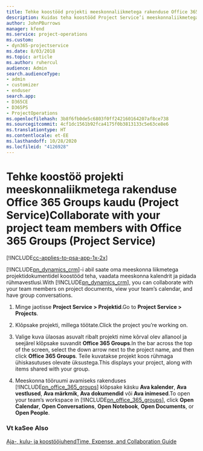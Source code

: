 ```yaml
---
title: Tehke koostööd projekti meeskonnaliikmetega rakenduse Office 365 Groups kaudu
description: Kuidas teha koostööd Project Service’i meeskonnaliikmetega rakenduse Office 365 Groups kaudu
author: JohnPBurrows
manager: kfend
ms.service: project-operations
ms.custom:
- dyn365-projectservice
ms.date: 8/03/2018
ms.topic: article
ms.author: ruhercul
audience: Admin
search.audienceType:
- admin
- customizer
- enduser
search.app:
- D365CE
- D365PS
- ProjectOperations
ms.openlocfilehash: 3b8f6fb0de5c6803f0ff242160164207af8ce738
ms.sourcegitcommit: 4cf1dc1561b92fca4175f0b3813133c5e63ce8e6
ms.translationtype: HT
ms.contentlocale: et-EE
ms.lasthandoff: 10/28/2020
ms.locfileid: "4126928"
---
```

# <a name="collaborate-with-your-project-team-members-with-office-365-groups-project-service"></a><span data-ttu-id="f864e-103">Tehke koostöö projekti meeskonnaliikmetega rakenduse Office 365 Groups kaudu (Project Service)</span><span class="sxs-lookup"><span data-stu-id="f864e-103">Collaborate with your project team members with Office 365 Groups (Project Service)</span></span>

[!INCLUDE[cc-applies-to-psa-app-1x-2x](../includes/cc-applies-to-psa-app-1x-2x.md)]

<span data-ttu-id="f864e-104">[!INCLUDE[pn_dynamics_crm](../includes/pn-dynamics-crm.md)]-i abil saate oma meeskonna liikmetega projektidokumentidel koostööd teha, vaadata meeskonna kalendrit ja pidada rühmavestlusi.</span><span class="sxs-lookup"><span data-stu-id="f864e-104">With [!INCLUDE[pn_dynamics_crm](../includes/pn-dynamics-crm.md)], you can collaborate with your team members on project documents, view your team’s calendar, and have group conversations.</span></span>  
  
1. <span data-ttu-id="f864e-105">Minge jaotisse **Project Service > Projektid**.</span><span class="sxs-lookup"><span data-stu-id="f864e-105">Go to **Project Service > Projects**.</span></span>  
  
2. <span data-ttu-id="f864e-106">Klõpsake projekti, millega töötate.</span><span class="sxs-lookup"><span data-stu-id="f864e-106">Click the project you’re working on.</span></span>  
  
3. <span data-ttu-id="f864e-107">Valige kuva ülaosas asuvalt ribalt projekti nime kõrval olev allanool ja seejärel klõpsake suvandit **Office 365 Groups**.</span><span class="sxs-lookup"><span data-stu-id="f864e-107">In the bar across the top of the screen, select the down arrow next to the project name, and then click **Office 365 Groups**.</span></span> <span data-ttu-id="f864e-108">Teile kuvatakse projekt koos rühmaga ühiskasutuses olevate üksustega.</span><span class="sxs-lookup"><span data-stu-id="f864e-108">This displays your project, along with items shared with your group.</span></span>  
  
4. <span data-ttu-id="f864e-109">Meeskonna tööruumi avamiseks rakenduses [!INCLUDE[pn_office_365_groups](../includes/pn-office-365-groups.md)] klõpsake käsku **Ava kalender**, **Ava vestlused**, **Ava märkmik**, **Ava dokumendid** või **Ava inimesed**.</span><span class="sxs-lookup"><span data-stu-id="f864e-109">To open your team’s workspace in [!INCLUDE[pn_office_365_groups](../includes/pn-office-365-groups.md)], click **Open Calendar**, **Open Conversations**, **Open Notebook**, **Open Documents**, or **Open People**.</span></span>  
  
### <a name="see-also"></a><span data-ttu-id="f864e-110">Vt ka</span><span class="sxs-lookup"><span data-stu-id="f864e-110">See Also</span></span>  
 [<span data-ttu-id="f864e-111">Aja-, kulu- ja koostööjuhend</span><span class="sxs-lookup"><span data-stu-id="f864e-111">Time, Expense, and Collaboration Guide</span></span>](../psa/time-expense-collaboration-guide.md)
